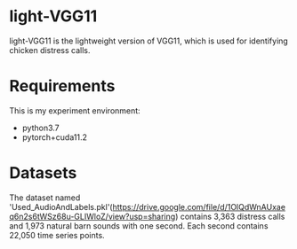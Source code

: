 # light-VGG11
light-VGG11 is the lightweight version of VGG11, which is used for identifying chicken distress calls.

# Requirements
This is my experiment environment:
- python3.7
- pytorch+cuda11.2

# Datasets
The dataset named 'Used_AudioAndLabels.pkl'(https://drive.google.com/file/d/1OlQdWnAUxaeq6n2s6tWSz68u-GLIWloZ/view?usp=sharing) contains 3,363 distress calls and 1,973 natural barn sounds with one second. Each second contains 22,050 time series points.
